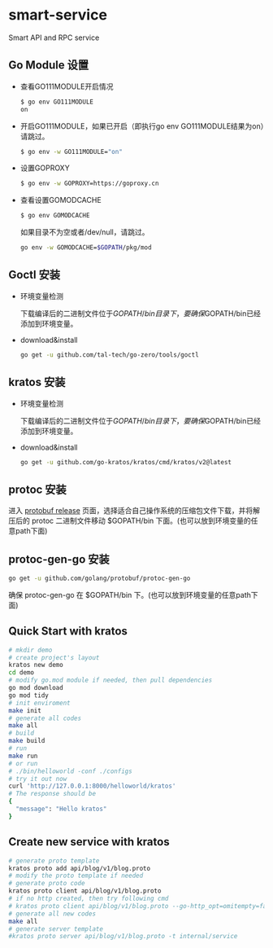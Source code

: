 # smart-service
Smart API and RPC service


## Go Module 设置

- 查看GO111MODULE开启情况
    ```bash
    $ go env GO111MODULE
    on
    ```

- 开启GO111MODULE，如果已开启（即执行go env GO111MODULE结果为on）请跳过。
    ```bash
    $ go env -w GO111MODULE="on"
    ```

- 设置GOPROXY
    ```bash
    $ go env -w GOPROXY=https://goproxy.cn
    ```

- 查看设置GOMODCACHE
    ```bash
    $ go env GOMODCACHE
    ```

    如果目录不为空或者/dev/null，请跳过。

    ```bash
    go env -w GOMODCACHE=$GOPATH/pkg/mod
    ```

## Goctl 安装
- 环境变量检测

    下载编译后的二进制文件位于$GOPATH/bin目录下，要确保$GOPATH/bin已经添加到环境变量。
- download&install
    ```bash
    go get -u github.com/tal-tech/go-zero/tools/goctl
    ```

## kratos 安装
- 环境变量检测

    下载编译后的二进制文件位于$GOPATH/bin目录下，要确保$GOPATH/bin已经添加到环境变量。
- download&install
    ```bash
    go get -u github.com/go-kratos/kratos/cmd/kratos/v2@latest
    ```

## protoc 安装

进入 [protobuf release](https://github.com/protocolbuffers/protobuf/releases) 页面，选择适合自己操作系统的压缩包文件下载，并将解压后的 protoc 二进制文件移动 $GOPATH/bin 下面。(也可以放到环境变量的任意path下面)

## protoc-gen-go 安装

```bash
go get -u github.com/golang/protobuf/protoc-gen-go
```

确保 protoc-gen-go 在 $GOPATH/bin 下。(也可以放到环境变量的任意path下面)

## Quick Start with kratos

```bash
# mkdir demo
# create project's layout
kratos new demo
cd demo
# modify go.mod module if needed, then pull dependencies
go mod download
go mod tidy
# init enviroment
make init
# generate all codes
make all
# build
make build
# run
make run
# or run
# ./bin/helloworld -conf ./configs
# try it out now
curl 'http://127.0.0.1:8000/helloworld/kratos'
# The response should be
{
  "message": "Hello kratos"
}
```


## Create new service with kratos
```bash
# generate proto template
kratos proto add api/blog/v1/blog.proto
# modify the proto template if needed
# generate proto code
kratos proto client api/blog/v1/blog.proto
# if no http created, then try following cmd
# kratos proto client api/blog/v1/blog.proto --go-http_opt=omitempty=false
# generate all new codes
make all
# generate server template
#kratos proto server api/blog/v1/blog.proto -t internal/service
```
